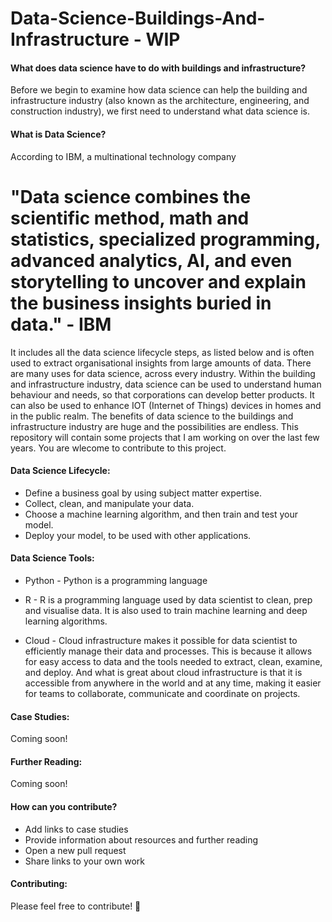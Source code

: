 # Data-Science-Buildings-And-Infrastructure - WIP
#### What does data science have to do with buildings and infrastructure?
Before we begin to examine how data science can help the building and infrastructure industry (also known as the architecture, engineering, and construction industry), we first need to understand what data science is. 

#### What is Data Science?

According to IBM, a multinational technology company 

# "Data science combines the scientific method, math and statistics, specialized programming, advanced analytics, AI, and even storytelling to uncover and explain the business insights buried in data." - IBM <br>
It includes all the data science lifecycle steps, as listed below and is often used to extract organisational insights from large amounts of data. There are many uses for data science, across every industry. Within the building and infrastructure industry, data science can be used to understand human behaviour and needs, so that corporations can develop better products. It can also be used to enhance IOT (Internet of Things) devices in homes and in the public realm. The benefits of data science to the buildings and infrastructure industry are huge and the possibilities are endless. This repository will contain some projects that I am working on over the last few years. You are wlecome to contribute to this project. 

#### Data Science Lifecycle:
* Define a business goal by using subject matter expertise.
* Collect, clean, and manipulate your data.
* Choose a machine learning algorithm, and then train and test your model.
* Deploy your model, to be used with other applications.

#### Data Science Tools:
* Python - Python is a programming language 

* R - R is a programming language used by data scientist to clean, prep and visualise data. It is also used to train machine learning and deep learning algorithms. 

* Cloud - Cloud infrastructure makes it possible for data scientist to efficiently manage their data and processes. This is because it allows for easy access to data and the tools needed to extract, clean, examine, and deploy. And what is great about cloud infrastructure is that it is accessible from anywhere in the world and at any time, making it easier for teams to collaborate, communicate and coordinate on projects. 

#### Case Studies:
Coming soon!

#### Further Reading:
Coming soon!

#### How can you contribute?
* Add links to case studies
* Provide information about resources and further reading
* Open a new pull request
* Share links to your own work

#### Contributing: 
Please feel free to contribute! 🙂
